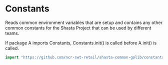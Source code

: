 # Constants 

Reads common environment variables that are setup and contains any other common constants for the Shasta Project that 
can be used by different teams.

If package A imports Constants, Constants.init() is called before A.init() is called. 

```go  
import "https://github.com/ncr-swt-retail/shasta-common-golib/constants"
```